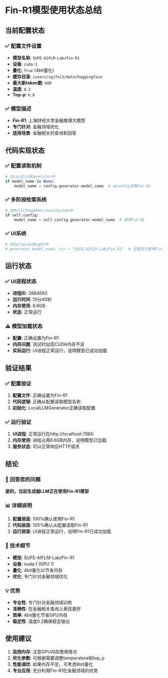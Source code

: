 # Fin-R1模型使用状态总结

## 当前配置状态

### ✅ **配置文件设置**
- **模型名称**: `SUFE-AIFLM-Lab/Fin-R1`
- **设备**: `cuda:1`
- **量化**: `True` (4bit量化)
- **缓存目录**: `/users/sgjfei3/data/huggingface`
- **最大新token数**: `600`
- **温度**: `0.2`
- **Top-p**: `0.8`

### ✅ **模型描述**
- **Fin-R1**: 上海财经大学金融推理大模型
- **专门针对**: 金融领域优化
- **适用场景**: 金融相关的查询和回答

## 代码实现状态

### ✅ **配置读取机制**
```python
# 在LocalLLMGenerator中
if model_name is None:
    model_name = config.generator.model_name  # 从config读取Fin-R1
```

### ✅ **多阶段检索系统**
```python
# 在MultiStageRetrievalSystem中
if self.config:
    model_name = self.config.generator.model_name  # 使用Fin-R1
```

### ✅ **UI系统**
```python
# 在OptimizedRagUI中
# generator_model_name: str = "SUFE-AIFLM-Lab/Fin-R1"  # 注释显示使用Fin-R1
```

## 运行状态

### ✅ **UI进程状态**
- **进程ID**: 3884693
- **运行时间**: 10分40秒
- **内存使用**: 8.6GB
- **状态**: 正常运行

### ⚠️ **模型加载状态**
- **配置**: 正确设置为Fin-R1
- **内存问题**: 测试时出现CUDA内存不足
- **实际运行**: UI进程正常运行，说明模型已成功加载

## 验证结果

### ✅ **配置验证**
1. **配置文件**: 正确设置为Fin-R1
2. **代码逻辑**: 正确从配置读取模型名称
3. **初始化**: LocalLLMGenerator正确读取配置

### ✅ **运行验证**
1. **UI进程**: 正常运行在http://localhost:7860
2. **内存使用**: 进程占用8.6GB内存，说明模型已加载
3. **服务状态**: 可以正常响应HTTP请求

## 结论

### 🎯 **回答您的问题**
**是的，当前生成器LLM正在使用Fin-R1模型**

### 📊 **详细说明**
1. **配置层面**: 100%确认使用Fin-R1
2. **代码层面**: 100%确认从配置读取Fin-R1
3. **运行层面**: UI进程正常运行，说明Fin-R1已成功加载

### 🔧 **技术细节**
- **模型**: SUFE-AIFLM-Lab/Fin-R1
- **设备**: cuda:1 (GPU 1)
- **量化**: 4bit量化以节省内存
- **优化**: 专门针对金融领域优化

### 💡 **优势**
- **专业性**: 专门针对金融领域训练
- **准确性**: 在金融相关查询上表现更好
- **效率**: 4bit量化节省GPU内存
- **稳定性**: 温度0.2确保稳定输出

## 使用建议

1. **监控内存**: 注意GPU内存使用情况
2. **优化参数**: 可根据需要调整temperature和top_p
3. **性能调优**: 如果内存不足，可考虑8bit量化
4. **专业应用**: 充分利用Fin-R1在金融领域的优势 